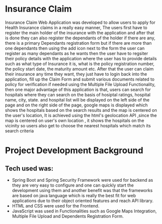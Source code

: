 
# Insurance Claim

Insurance Claim Web Application was developed to allow users to apply for Health Insurance claims in a really easy manner, The users first have to register the main holder of the insurance with the application and after that is done they can also register the
dependants of the holder if there are any, there is a primary Dependants registration form but if there are more than one dependants then using the add icon next to the form the user can register as many dependants as he wants
then the user have to regsiter their policy details with the application where the user has to provide details such as what type of  Insurance it is, what is the policy registration number, the policy start date, the maturity amount etc.
After that the user can claim their insurance any time they want, they just have to login back into the application, fill up the Claim Form and submit various documents related to policy for verification if needed  using the
Multiple File Upload Functionality, then one major advantage of this application is that, users can search for hospitals where they can search on the basis of hosiptal ratings, hospital name, city, state. and hospital list will be displayed
on the left side of the page and on the right side of the page, google maps is displayed which shows the hospitals based on the search results and the map is centered on the user's location, It is achieved using the html's geolocation 
API ,since the map  is centered on user's own location , it shows the hospitals on the vicinity so users also get to choose the nearest hospitals which match its search criteria
  
#

# Project Development Background

## Tech used was:
* Spring Boot and Spring Security Framework were used for backend as they are very easy to configure and one can quickly start the development using them and another benefit was that the frameworks are based on java language which is really the best fit for web applications due to their object oriented features and reach API library.
* HTML and CSS were used for the Frontend.
* JavaScript was used in Functionalities such as Google Maps Integration, Multiple File Upload and Dependents Registration Form.


## 


